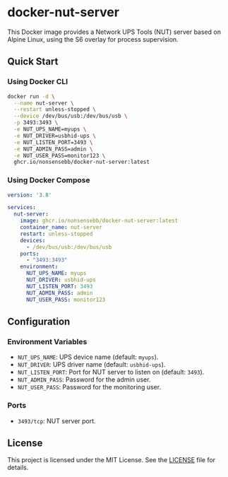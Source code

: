 # docker-nut-server

This Docker image provides a Network UPS Tools (NUT) server based on Alpine Linux, using the S6 overlay for process supervision.

## Quick Start

### Using Docker CLI

```bash
docker run -d \
  --name nut-server \
  --restart unless-stopped \
  --device /dev/bus/usb:/dev/bus/usb \
  -p 3493:3493 \
  -e NUT_UPS_NAME=myups \
  -e NUT_DRIVER=usbhid-ups \
  -e NUT_LISTEN_PORT=3493 \
  -e NUT_ADMIN_PASS=admin \
  -e NUT_USER_PASS=monitor123 \
  ghcr.io/nonsensebb/docker-nut-server:latest
```

### Using Docker Compose

```yaml
version: '3.8'

services:
  nut-server:
    image: ghcr.io/nonsensebb/docker-nut-server:latest
    container_name: nut-server
    restart: unless-stopped
    devices:
      - /dev/bus/usb:/dev/bus/usb
    ports:
      - "3493:3493"
    environment:
      NUT_UPS_NAME: myups
      NUT_DRIVER: usbhid-ups
      NUT_LISTEN_PORT: 3493
      NUT_ADMIN_PASS: admin
      NUT_USER_PASS: monitor123
```

## Configuration

### Environment Variables

- `NUT_UPS_NAME`: UPS device name (default: `myups`).
- `NUT_DRIVER`: UPS driver name (default: `usbhid-ups`).
- `NUT_LISTEN_PORT`: Port for NUT server to listen on (default: `3493`).
- `NUT_ADMIN_PASS`: Password for the admin user.
- `NUT_USER_PASS`: Password for the monitoring user.

### Ports

- `3493/tcp`: NUT server port.

## License

This project is licensed under the MIT License. See the [LICENSE](LICENSE) file for details.

